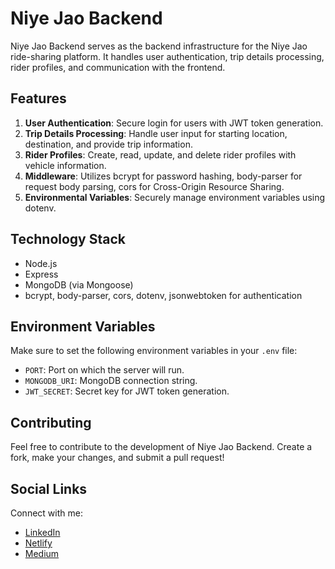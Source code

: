 # Niye Jao Backend

Niye Jao Backend serves as the backend infrastructure for the Niye Jao ride-sharing platform. It handles user authentication, trip details processing, rider profiles, and communication with the frontend.

## Features

1. **User Authentication**: Secure login for users with JWT token generation.
2. **Trip Details Processing**: Handle user input for starting location, destination, and provide trip information.
3. **Rider Profiles**: Create, read, update, and delete rider profiles with vehicle information.
4. **Middleware**: Utilizes bcrypt for password hashing, body-parser for request body parsing, cors for Cross-Origin Resource Sharing.
5. **Environmental Variables**: Securely manage environment variables using dotenv.

## Technology Stack

- Node.js
- Express
- MongoDB (via Mongoose)
- bcrypt, body-parser, cors, dotenv, jsonwebtoken for authentication

## Environment Variables

Make sure to set the following environment variables in your `.env` file:

- `PORT`: Port on which the server will run.
- `MONGODB_URI`: MongoDB connection string.
- `JWT_SECRET`: Secret key for JWT token generation.

## Contributing

Feel free to contribute to the development of Niye Jao Backend. Create a fork, make your changes, and submit a pull request!

## Social Links

Connect with me:

- [LinkedIn](www.linkedin.com/in/mdmoniruzzamanbu)
- [Netlify](https://moniruzzamanbu.netlify.app/)
- [Medium](https://medium.com/@zamanmonirbu)
